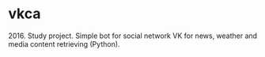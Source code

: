 # vkca
2016\. Study project. Simple bot for social network VK for news, weather and media content retrieving (Python).


